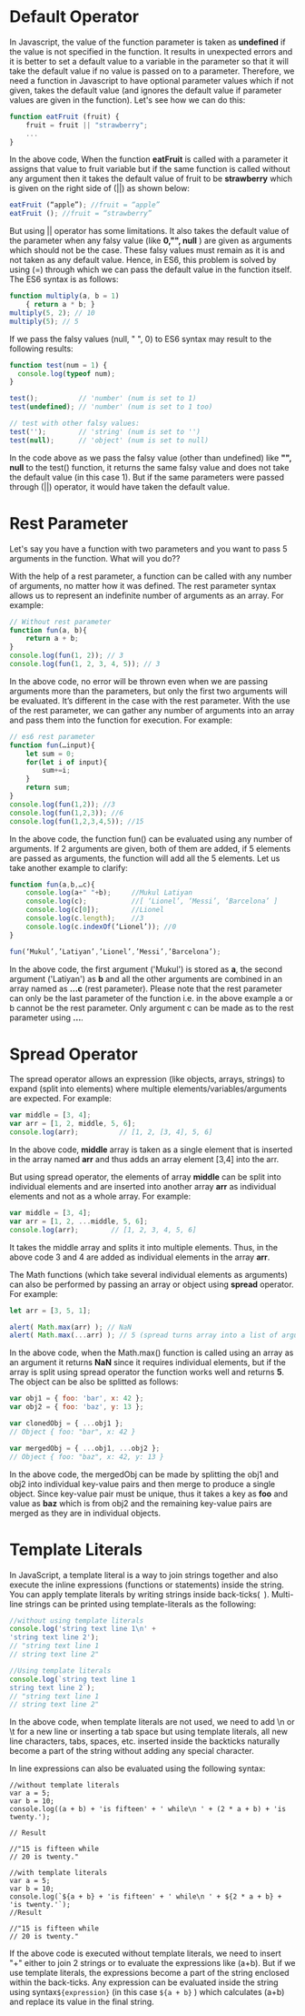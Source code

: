 # Default Operator
In Javascript, the value of the function parameter is taken as **undefined** if the value is not specified in the function. It results in unexpected errors and it is better to set a default value to a variable in the parameter so that it will take the default value if no value is passed on to a parameter. Therefore, we need a function in Javascript to have optional parameter values which if not given, takes the default value (and ignores the default value if parameter values are given in the function). Let's see how we can do this:

```js
function eatFruit (fruit) {
    fruit = fruit || "strawberry";
    ...
}
```
In the above code, When the function **eatFruit** is called with a parameter it assigns that value to fruit variable but if the same function is called without any argument then it takes the default value of fruit to be **strawberry** which is given on the right side of (||) as shown below:

```js
eatFruit (“apple”); //fruit = “apple”
eatFruit (); //fruit = “strawberry”

```
But using || operator has some limitations. It also takes the default value of the parameter when any falsy value (like **0,"", null** ) are given as arguments which should not be the case. These falsy values must remain as it is and not taken as any default value. Hence, in ES6, this problem is solved by using (=) through which we can pass the default value in the function itself. The ES6 syntax is as follows:

```js
function multiply(a, b = 1)
    { return a * b; }
multiply(5, 2); // 10
multiply(5); // 5

```
If we pass the falsy values (null, " ", 0) to ES6 syntax may result to the following results:

```js
function test(num = 1) {
  console.log(typeof num);
}

test();          // 'number' (num is set to 1)
test(undefined); // 'number' (num is set to 1 too)

// test with other falsy values:
test('');        // 'string' (num is set to '')
test(null);      // 'object' (num is set to null)

```
In the code above as we pass the falsy value (other than undefined) like **"", null** to the test() function, it returns the same falsy value and does not take the default value (in this case 1). But if the same parameters were passed through (||) operator, it would have taken the default value.

# Rest Parameter

Let's say you have a function with two parameters and you want to pass 5 arguments in the function. What will you do??

With the help of a rest parameter, a function can be called with any number of arguments, no matter how it was defined. The rest parameter syntax allows us to represent an indefinite number of arguments as an array. For example:

```js
// Without rest parameter
function fun(a, b){
    return a + b;
}
console.log(fun(1, 2)); // 3
console.log(fun(1, 2, 3, 4, 5)); // 3
```
In the above code, no error will be thrown even when we are passing arguments more than the parameters, but only the first two arguments will be evaluated. It’s different in the case with the rest parameter. With the use of the rest parameter, we can gather any number of arguments into an array and pass them into the function for execution. For example:

```js
// es6 rest parameter
function fun(…input){
    let sum = 0;
    for(let i of input){
        sum+=i;
    }
    return sum;
}
console.log(fun(1,2)); //3
console.log(fun(1,2,3)); //6
console.log(fun(1,2,3,4,5)); //15
```
In the above code, the function fun() can be evaluated using any number of arguments. If 2 arguments are given, both of them are added, if 5 elements are passed as arguments, the function will add all the 5 elements.
Let us take another example to clarify:

```js
function fun(a,b,…c){
    console.log(a+" "+b);     //Mukul Latiyan
    console.log(c);           //[ ‘Lionel’, ‘Messi’, ‘Barcelona’ ]
    console.log(c[0]);        //Lionel
    console.log(c.length);    //3
    console.log(c.indexOf(‘Lionel’)); //0
}

fun(‘Mukul’,’Latiyan’,’Lionel’,’Messi’,’Barcelona’);

```
In the above code, the first argument ('Mukul') is stored as **a**, the second argument ('Latiyan') as **b** and all the other arguments are combined in an array named as **...c** (rest parameter). Please note that the rest parameter can only be the last parameter of the function i.e. in the above example a or b cannot be the rest parameter. Only argument c can be made as to the rest parameter using **...**.

# Spread Operator
The spread operator allows an expression (like objects, arrays, strings) to expand (split into elements) where multiple elements/variables/arguments are expected. For example:

```js
var middle = [3, 4];
var arr = [1, 2, middle, 5, 6];
console.log(arr);          // [1, 2, [3, 4], 5, 6]

```
In the above code, **middle** array is taken as a single element that is inserted in the array named **arr** and thus adds an array element [3,4] into the arr.
 
But using spread operator, the elements of array **middle** can be split into individual elements and are inserted into another array **arr** as individual elements and not as a whole array. For example:

```js
var middle = [3, 4];
var arr = [1, 2, ...middle, 5, 6];
console.log(arr);        // [1, 2, 3, 4, 5, 6]
```
It takes the middle array and splits it into multiple elements. Thus, in the above code 3 and 4 are added as individual elements in the array **arr**.

The Math functions (which take several individual elements as arguments) can also be performed by passing an array or object using **spread** operator. For example:

```js
let arr = [3, 5, 1];

alert( Math.max(arr) ); // NaN
alert( Math.max(...arr) ); // 5 (spread turns array into a list of arguments)

```
In the above code, when the Math.max() function is called using an array as an argument it returns **NaN** since it requires individual elements, but if the array is split using spread operator the function works well and returns **5**.
The object can be also be splitted as follows:

```js
var obj1 = { foo: 'bar', x: 42 };
var obj2 = { foo: 'baz', y: 13 };

var clonedObj = { ...obj1 };
// Object { foo: "bar", x: 42 }

var mergedObj = { ...obj1, ...obj2 };
// Object { foo: "baz", x: 42, y: 13 }

```
In the above code, the mergedObj can be made by splitting the obj1 and obj2 into individual key-value pairs and then merge to produce a single object. Since key-value pair must be unique, thus it takes a key as **foo** and value as **baz** which is from obj2 and the remaining key-value pairs are merged as they are in individual objects.

# Template Literals
In JavaScript, a template literal is a way to join strings together and also execute the inline expressions (functions or statements) inside the string. You can apply template literals by writing strings inside back-ticks(` `).
Multi-line strings can be printed using template-literals as the following:

```js
//without using template literals
console.log('string text line 1\n' +
'string text line 2');
// "string text line 1
// string text line 2"

//Using template literals
console.log(`string text line 1
string text line 2`);
// "string text line 1
// string text line 2"

```
In the above code, when template literals are not used, we need to add \n or \t for a new line or inserting a tab space but using template literals, all new line characters, tabs, spaces, etc. inserted inside the backticks naturally become a part of the string without adding any special character.

 In line expressions can also be evaluated using the following syntax:


```
//without template literals
var a = 5;
var b = 10;
console.log((a + b) + 'is fifteen' + ' while\n ' + (2 * a + b) + 'is twenty.');

// Result

//"15 is fifteen while
// 20 is twenty."

//with template literals
var a = 5;
var b = 10;
console.log(`${a + b} + 'is fifteen' + ' while\n ' + ${2 * a + b} + 'is twenty.'`);
//Result

//"15 is fifteen while
// 20 is twenty."
```
If the above code is executed without template literals, we need to insert "+" either to join 2 strings or to evaluate the expressions like (a+b). But if we use template literals, the expressions become a part of the string enclosed within the back-ticks. Any expression can be evaluated inside the string using syntax`${expression}` (in this case `${a + b}` ) which calculates (a+b) and replace its value in the final string.